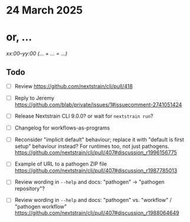 # 24 March 2025
# or, …

_xx:00–yy:00 (… + … = …)_  


## Todo

- [ ] Review <https://github.com/nextstrain/cli/pull/418>

- [ ] Reply to Jeremy
      <https://github.com/blab/private/issues/1#issuecomment-2741051424>

- [ ] Release Nextstrain CLI 9.0.0?  or wait for `nextstrain run`?

- [ ] Changelog for workflows-as-programs

- [ ] Reconsider "implicit default" behaviour; replace it with "default is
      first setup" behaviour instead?  For runtimes too, not just pathogens.
      <https://github.com/nextstrain/cli/pull/407#discussion_r1996156775>

- [ ] Example of URL to a pathogen ZIP file
      <https://github.com/nextstrain/cli/pull/407#discussion_r1987785013>

- [ ] Review wording in `--help` and docs: "pathogen" → "pathogen repository"?

- [ ] Review wording in `--help` and docs: "pathogen" vs. "workflow" / "pathogen workflow"
      <https://github.com/nextstrain/cli/pull/407#discussion_r1988064649>
